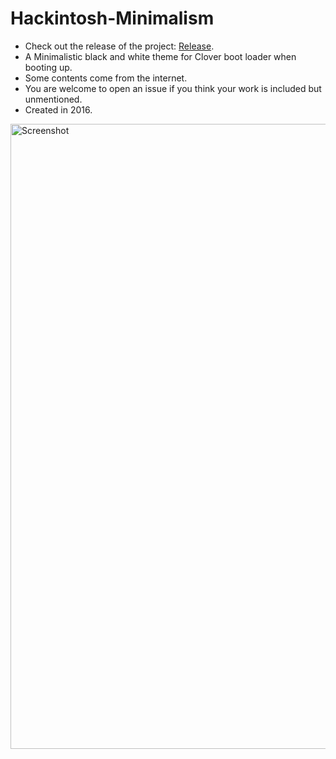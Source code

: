 # Hackintosh-Minimalism
* Check out the release of the project: [Release](https://github.com/Errrneist/Hackintosh-Minimalism/releases/tag/1.0).
* A Minimalistic black and white theme for Clover boot loader when booting up.
* Some contents come from the internet.
* You are welcome to open an issue if you think your work is included but unmentioned. 
* Created in 2016.
<img align="center" src="https://github.com/Errrneist/Hackintosh-Minimalism/blob/master/screenshot.png" alt="Screenshot" width="1000">
